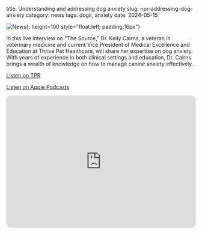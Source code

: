 title: Understanding and addressing dog anxiety
slug: npr-addressing-dog-anxiety
category: news
tags: dogs, anxiety
date: 2024-05-15

![News]({static}/images/news.gif){: height=100 style="float:left; padding:16px"}

In this live interview on "The Source," Dr. Kelly Cairns, a veteran in veterinary medicine and current Vice President of Medical Excellence and Education at Thrive Pet Healthcare, will share her expertise on dog anxiety. With years of experience in both clinical settings and education, Dr. Cairns brings a wealth of knowledge on how to manage canine anxiety effectively.

[Listen on TPR](https://www.tpr.org/podcast/the-source/2024-05-15/understanding-and-addressing-dog-anxiety)

[Listen on Apple Podcasts](https://podcasts.apple.com/podcast/id716831470)

<iframe style="border-radius:12px" src="https://open.spotify.com/embed/episode/5lqQCAWHjb6WcoAsporIqr?utm_source=generator" width="100%" height="352" frameBorder="0" allowfullscreen="" allow="autoplay; clipboard-write; encrypted-media; fullscreen; picture-in-picture" loading="lazy"></iframe>
